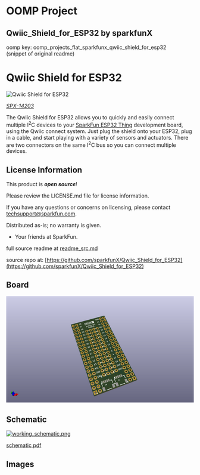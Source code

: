 # OOMP Project  
## Qwiic_Shield_for_ESP32  by sparkfunX  
  
oomp key: oomp_projects_flat_sparkfunx_qwiic_shield_for_esp32  
(snippet of original readme)  
  
Qwiic Shield for ESP32   
========================================  
  
![Qwiic Shield for ESP32](https://cdn.sparkfun.com/assets/parts/1/2/1/4/3/Qwiic_ESP32_Shield_04.jpg)  
  
[*SPX-14203*](https://www.sparkfun.com/products/14203)  
  
The Qwiic Shield for ESP32 allows you to quickly and easily connect multiple I<sup>2</sup>C devices to your [SparkFun ESP32 Thing](https://www.sparkfun.com/products/13907) development board, using the Qwiic connect system. Just plug the shield onto your ESP32, plug in a cable, and start playing with a variety of sensors and actuators. There are two connectors on the same I<sup>2</sup>C bus so you can connect multiple devices.  
  
License Information  
-------------------  
  
This product is _**open source**_!  
  
Please review the LICENSE.md file for license information.  
  
If you have any questions or concerns on licensing, please contact techsupport@sparkfun.com.  
  
Distributed as-is; no warranty is given.  
  
- Your friends at SparkFun.  
  
_<COLLABORATION CREDIT>_  
  
  full source readme at [readme_src.md](readme_src.md)  
  
source repo at: [https://github.com/sparkfunX/Qwiic_Shield_for_ESP32](https://github.com/sparkfunX/Qwiic_Shield_for_ESP32)  
## Board  
  
[![working_3d.png](working_3d_600.png)](working_3d.png)  
## Schematic  
  
[![working_schematic.png](working_schematic_600.png)](working_schematic.png)  
  
[schematic pdf](working_schematic.pdf)  
## Images  
